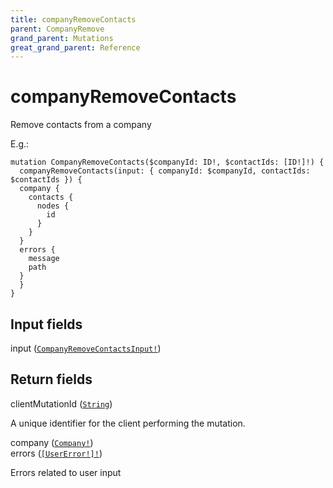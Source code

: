 ```yaml
---
title: companyRemoveContacts
parent: CompanyRemove
grand_parent: Mutations
great_grand_parent: Reference
---
```


# companyRemoveContacts

Remove contacts from a company

E.g.:

```
mutation CompanyRemoveContacts($companyId: ID!, $contactIds: [ID!]!) {
  companyRemoveContacts(input: { companyId: $companyId, contactIds: $contactIds }) {
  company {
    contacts {
      nodes {
        id
      }
    }
  }
  errors {
    message
    path
  }
  }
}
```

## Input fields

<div class="field-entry ">
  <span id="input" class="field-name anchored">input (<code><a href="/docs/reference/input_object/company_remove/company_remove_contacts_input">CompanyRemoveContactsInput!</a></code>)</span>

  <div class="description-wrapper">

  </div>
</div>

## Return fields

<div class="field-entry ">
  <span id="client_mutation_id" class="field-name anchored">clientMutationId (<code><a href="/docs/reference/scalar/string">String</a></code>)</span>

  <div class="description-wrapper">
   <p>A unique identifier for the client performing the mutation.</p>

  </div>
</div>

<div class="field-entry ">
  <span id="company" class="field-name anchored">company (<code><a href="/docs/reference/object/company">Company!</a></code>)</span>

  <div class="description-wrapper">

  </div>
</div>

<div class="field-entry ">
  <span id="errors" class="field-name anchored">errors (<code><a href="/docs/reference/object/user_error">[UserError!]!</a></code>)</span>

  <div class="description-wrapper">
   <p>Errors related to user input</p>

  </div>
</div>

